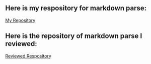 ## Here is my respository for markdown parse:
[My Repository](markdownme)
## Here is the repository of markdown parse I reviewed:
[Reviewed Respository](markdownthem)